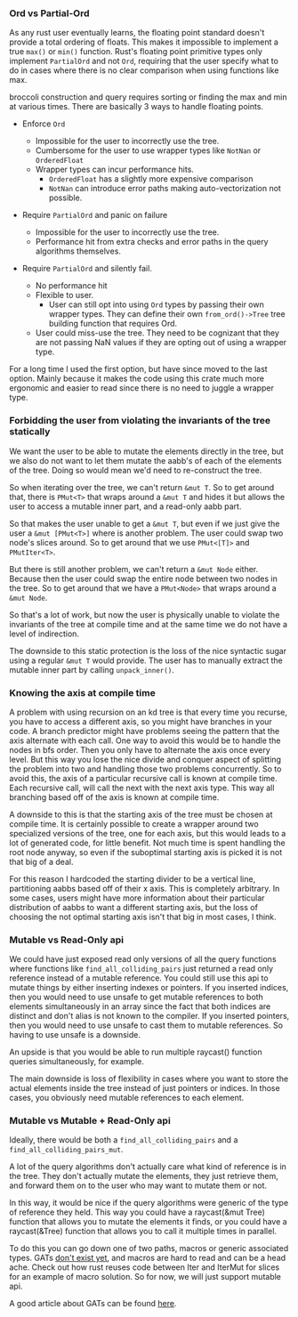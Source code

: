 ### Ord vs Partial-Ord

As any rust user eventually learns, the floating point standard doesn't provide a total ordering of floats.
This makes it impossible to implement a true `max()` or `min()` function. Rust's floating point primitive types
only implement `PartialOrd` and not `Ord`, requiring that the user specify what to do in cases where there is no
clear comparison when using functions like max. 

broccoli construction and query requires sorting or finding the max and min at various times. There are basically
3 ways to handle floating points.

* Enforce `Ord`
    * Impossible for the user to incorrectly use the tree.
    * Cumbersome for the user to use wrapper types like `NotNan` or `OrderedFloat`
    * Wrapper types can incur performance hits. 
        * `OrderedFloat` has a slightly more expensive comparison
        * `NotNan` can introduce error paths making auto-vectorization not possible.

* Require `PartialOrd` and panic on failure
    * Impossible for the user to incorrectly use the tree.
    * Performance hit from extra checks and error paths in the query algorithms themselves.

* Require `PartialOrd` and silently fail.
    * No performance hit
    * Flexible to user.
        * User can still opt into using `Ord` types by passing their own wrapper types. They can
          define their own `from_ord()->Tree` tree building function that requires Ord.
    * User could miss-use the tree. They need to be cognizant that they are not passing NaN values
      if they are opting out of using a wrapper type.

For a long time I used the first option, but have since moved to the last option. Mainly because
it makes the code using this crate much more ergonomic and easier to read since there is no need
to juggle a wrapper type.


### Forbidding the user from violating the invariants of the tree statically

We want the user to be able to mutate the elements directly in the tree,
but we also do not want to let them mutate the aabb's of each of the elements of the tree. Doing so would
mean we'd need to re-construct the tree.

So when iterating over the tree, we can't return `&mut T`. So to get around that, there is `PMut<T>` that wraps around a `&mut T` and hides it but allows the user to access a mutable inner part, and a read-only aabb part.

So that makes the user unable to get a `&mut T`, but even if we just give the user a `&mut [PMut<T>]` where is another problem. The user could swap two node's slices around. So to get around that we use `PMut<[T]>` and `PMutIter<T>`.

But there is still another problem, we can't return a `&mut Node` either. Because then the user could swap the entire node
between two nodes in the tree. So to get around that we have a `PMut<Node>` that wraps around a `&mut Node`.

So that's a lot of work, but now the user is physically unable to violate the invariants of the tree at compile time and at the same time
we do not have a level of indirection. 

The downside to this static protection is the loss of the nice syntactic sugar using a regular `&mut T` would provide. The user has to manually extract the mutable inner part by calling `unpack_inner()`. 


### Knowing the axis at compile time

A problem with using recursion on an kd tree is that every time you recurse, you have to access a different axis, so you might have branches in your code. A branch predictor might have problems seeing the pattern that the axis alternate with each call. One way to avoid this would be to handle the nodes in bfs order. Then you only have to alternate the axis once every level. But this way you lose the nice divide and conquer aspect of splitting the problem into two and handling those two problems concurrently. So to avoid this, the axis of a particular recursive call is known at compile time. Each recursive call, will call the next with the next axis type. This way all branching based off of the axis is known at compile time. 


A downside to this is that the starting axis of the tree
must be chosen at compile time. It is certainly possible to create a wrapper around two specialized versions of the tree, one for each axis, but this would leads to a lot of generated code, for little benefit. Not much time is spent handling the root node anyway, so even if the suboptimal starting axis is picked it is not that big of a deal.

For this reason I hardcoded the starting divider to be a vertical line, partitioning aabbs based off of their x axis. This is completely arbitrary. In some cases, users might have more information about their particular distribution of aabbs to want a different starting axis, but the loss of choosing the not optimal starting axis isn't that big in most cases, I think. 

### Mutable vs Read-Only api

We could have just exposed read only versions of all the query functions where functions like
`find_all_colliding_pairs` just returned a read only reference instead of a mutable reference.
You could still use this api to mutate things by either inserting indexes or pointers. If you inserted
indices, then you would need to use unsafe to get mutable references to both elements simultaneously
in an array since the fact that both indices are distinct and don't alias is not known to the compiler.
If you inserted pointers, then you would need to use unsafe to cast them to mutable references.
So having to use unsafe is a downside.

An upside is that you would be able to run multiple raycast() function queries simultaneously, for example.

The main downside is loss of flexibility in cases where you want to store the actual elements inside the tree instead of just pointers or indices. In those cases, you obviously need mutable references to each element.


### Mutable vs Mutable + Read-Only api

Ideally, there would be both a `find_all_colliding_pairs` and a `find_all_colliding_pairs_mut`. 

A lot of the query algorithms don't actually care what kind of reference is in the tree.
They don't actually mutate the elements, they just retrieve them, and forward them on to the user
who may want to mutate them or not.

In this way, it would be nice if the query algorithms were generic of the type of reference they held. This way you could have a raycast(&mut Tree) function that allows you to mutate the elements it finds, or you could have a raycast(&Tree) function that allows you to call it multiple times in parallel.

To do this you can go down one of two paths, macros or generic associated types. GATs [don't exist yet](https://github.com/rust-lang/rfcs/blob/master/text/1598-generic_associated_types.md), and macros are hard to read and can be a head ache. Check out how rust reuses code between Iter and IterMut for slices for an example of macro solution. So for now, we will just support mutable api.

A good article about GATs can be found [here](https://lukaskalbertodt.github.io/2018/08/03/solving-the-generalized-streaming-iterator-problem-without-gats.html).
